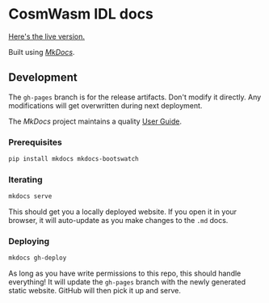 # CosmWasm IDL docs

[Here's the live version.](https://cosmwasm.github.io/idl/)

Built using [_MkDocs_](https://www.mkdocs.org/).

## Development

The `gh-pages` branch is for the release artifacts. Don't modify it directly.
Any modifications will get overwritten during next deployment.

The _MkDocs_ project maintains a quality
[User Guide](https://www.mkdocs.org/user-guide/).

### Prerequisites

```sh
pip install mkdocs mkdocs-bootswatch
```

### Iterating

```sh
mkdocs serve
```

This should get you a locally deployed website. If you open it in your browser,
it will auto-update as you make changes to the `.md` docs.

### Deploying

```sh
mkdocs gh-deploy
```

As long as you have write permissions to this repo, this should handle
everything! It will update the `gh-pages` branch with the newly generated static
website. GitHub will then pick it up and serve.
